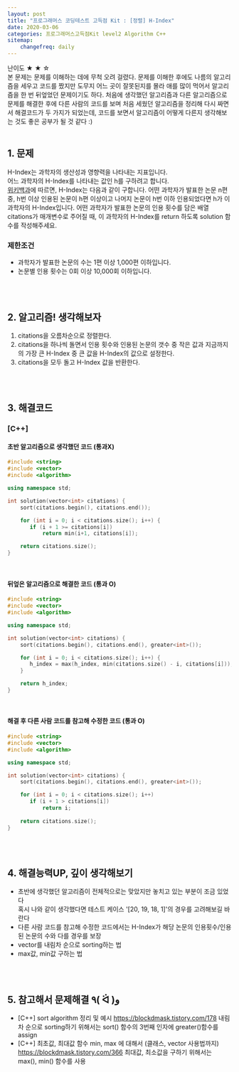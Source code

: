 ```yaml
---
layout: post
title: "프로그래머스 코딩테스트 고득점 Kit : [정렬] H-Index"
date: 2020-03-06
categories: 프로그래머스고득점Kit level2 Algorithm C++
sitemap:
    changefreq: daily
---
```


난이도 ★ ★ ☆  
본 문제는 문제를 이해하는 데에 무척 오려 걸렸다. 문제를 이해한 후에도 나름의 알고리즘을 세우고 코드를 짰지만 도무지 어느 곳이 잘못된지를 몰라 애를 많이 먹어서 알고리즘을 한 번 뒤엎었던 문제이기도 하다. 처음에 생각했던 알고리즘과 다른 알고리즘으로 문제를 해결한 후에 다른 사람의 코드를 보며 처음 세웠던 알고리즘을 정리해 다시 짜면서 해결코드가 두 가지가 되었는데, 코드를 보면서 알고리즘이 어떻게 다른지 생각해보는 것도 좋은 공부가 될 것 같다 :)  
<br/>

## 1. 문제
H-Index는 과학자의 생산성과 영향력을 나타내는 지표입니다.  
어느 과학자의 H-Index를 나타내는 값인 h를 구하려고 합니다.  
[위키백과](https://en.wikipedia.org/wiki/H-index)에 따르면, H-Index는 다음과 같이 구합니다.
어떤 과학자가 발표한 논문 n편 중, h번 이상 인용된 논문이 h편 이상이고 나머지 논문이 h번 이하 인용되었다면 h가 이 과학자의 H-Index입니다.
어떤 과학자가 발표한 논문의 인용 횟수를 담은 배열 citations가 매개변수로 주어질 때, 이 과학자의 H-Index를 return 하도록 solution 함수를 작성해주세요.

### 제한조건
- 과학자가 발표한 논문의 수는 1편 이상 1,000편 이하입니다.
- 논문별 인용 횟수는 0회 이상 10,000회 이하입니다.
<br/>
<br/>

## 2. 알고리즘! 생각해보자
1) citations을 오름차순으로 정렬한다.  
2) citations을 하나씩 돌면서 인용 횟수와 인용된 논문의 갯수 중 작은 값과 지금까지의 가장 큰 H-Index 중 큰 값을 H-Index의 값으로 설정한다.  
3) citations을 모두 돌고 H-Index 값을 반환한다.  
<br/>
<br/>

## 3. 해결코드
### [C++]
#### 초반 알고리즘으로 생각했던 코드 (통과X)
```c++
#include <string>
#include <vector>
#include <algorithm>

using namespace std;

int solution(vector<int> citations) {
    sort(citations.begin(), citations.end());

    for (int i = 0; i < citations.size(); i++) {
       if (i + 1 >= citations[i])
           return min(i+1, citations[i]);

    return citations.size();
}
```
<br/>

#### 뒤엎은 알고리즘으로 해결한 코드 (통과 O)
```c++
#include <string>
#include <vector>
#include <algorithm>

using namespace std;

int solution(vector<int> citations) {
    sort(citations.begin(), citations.end(), greater<int>());

    for (int i = 0; i < citations.size(); i++) {
       h_index = max(h_index, min(citations.size() - i, citations[i]));
    }

    return h_index;
}
```
<br/>

#### 해결 후 다른 사람 코드를 참고해 수정한 코드 (통과 O)
```c++
#include <string>
#include <vector>
#include <algorithm>

using namespace std;

int solution(vector<int> citations) {
    sort(citations.begin(), citations.end(), greater<int>());

    for (int i = 0; i < citations.size(); i++)
       if (i + 1 > citations[i])
           return i;
    
    return citations.size();
}
```
<br/>
<br/>

## 4. 해결능력UP, 깊이 생각해보기
- 초반에 생각했던 알고리즘이 전체적으로는 맞았지만 놓치고 있는 부분이 조금 있었다  
혹시 나와 같이 생각했다면 테스트 케이스 '[20, 19, 18, 1]'의 경우를 고려해보길 바란다
- 다른 사람 코드를 참고해 수정한 코드에서는 H-Index가 해당 논문의 인용횟수/인용된 논문의 수와 다를 경우를 보장
- vector를 내림차 순으로 sorting하는 법
- max값, min값 구하는 법
<br/>
<br/>

## 5. 참고해서 문제해결 ٩( ᐛ )و
- [C++] sort algorithm 정리 및 예시 <https://blockdmask.tistory.com/178>
내림차 순으로 sorting하기 위해서는 sort() 함수의 3번째 인자에 greater<int>()함수를 assign
- [C++] 최초값, 최대값 함수 min, max 에 대해서 (클래스, vector 사용법까지) <https://blockdmask.tistory.com/366>
최대값, 최소값을 구하기 위해서는 max(), min() 함수를 사용
<br/>
<br/>